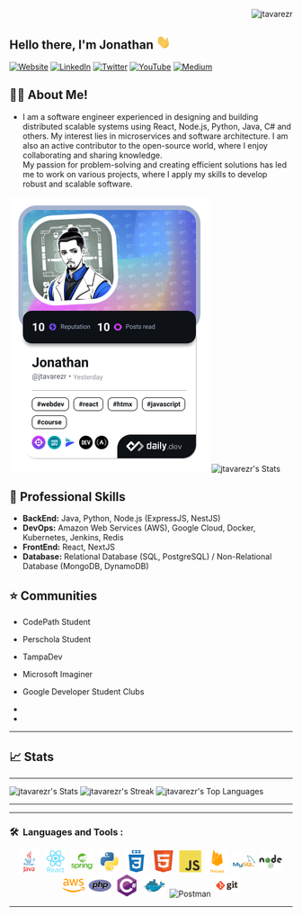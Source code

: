 <p align="right"> <img src="https://komarev.com/ghpvc/?username=jtavarezr&label=visitors%20&color=129e00&style=plastic" alt="jtavarezr" /> </p>


<h2> Hello there, I'm Jonathan <img src="https://raw.githubusercontent.com/ABSphreak/ABSphreak/master/gifs/Hi.gif" height="25px"></h2>


[
![Website](https://img.shields.io/badge/Website-CC5500?style=for-the-badge&logo=&logoColor=white)](http://jonathan.tavarez.dev/) [ ![LinkedIn](https://img.shields.io/badge/LinkedIn-4682B4?style=for-the-badge&logo=linkedin&logoColor=white)](https://www.linkedin.com/in/jtavarezr) [![Twitter](https://img.shields.io/badge/Twitter-1E90FF?style=for-the-badge&logo=twitter&logoColor=white)](https://twitter.com/#) [![YouTube](https://img.shields.io/badge/YouTube-B22222?style=for-the-badge&logo=youtube&logoColor=white)](https://www.youtube.com/c/#) [![Medium](https://img.shields.io/badge/Medium-555555?style=for-the-badge&logo=medium&logoColor=white)](https://medium.com/#)
## 👨‍💻 About Me!
-  I am a software engineer experienced in designing and building distributed scalable systems using React, Node.js, Python, Java, C# and others. My interest lies in microservices and software architecture. I am also an active contributor to the open-source world, where I enjoy collaborating and sharing knowledge.  
My passion for problem-solving and creating efficient solutions has led me to work on various projects, where I apply my skills to develop robust and scalable software.

<a href="https://app.daily.dev/jtavarezr"><img src="./devcard.png" width="356" alt="Jonathan's Dev Card"/></a>
![jtavarezr's Stats](https://github-readme-stats.vercel.app/api?username=jtavarezr&theme=dark&show_icons=true&hide_border=false&count_private=true)


<!--<h1 align="center"> Hi there <img src="https://media.giphy.com/media/hvRJCLFzcasrR4ia7z/giphy.gif" width="40"></h1>-->

## 🥷  Professional Skills

-  **BackEnd:**  Java, Python, Node.js (ExpressJS, NestJS)
-  **DevOps:**  Amazon Web Services (AWS), Google Cloud, Docker, Kubernetes, Jenkins, Redis
-  **FrontEnd:**  React, NextJS
-  **Database:** Relational Database (SQL, PostgreSQL) / Non-Relational Database (MongoDB, DynamoDB)

## ⭐️ Communities 

- CodePath Student
- Perschola Student
- TampaDev
- Microsoft Imaginer 
- Google Developer Student Clubs 


- 
-  
---
## 📈 Stats

<!--
### 🛠 &nbsp;Stats 

**jtavarezr/jtavarezr** is a ✨ _special_ ✨ repository because its `README.md` (this file) appears on your GitHub profile.

Here are some ideas to get you started:
👋 
- 🔭 I’m currently working on ...
- 🌱 I’m currently learning ...
- 👯 I’m looking to collaborate on ...
- 🤔 I’m looking for help with ...
- 💬 Ask me about ...
- 📫 How to reach me: ...
- 😄 Pronouns: ...
- ⚡ Fun fact: ...

- 💼 I am a software engineer with experience in developing applications using technologies such as AWS, Java, JavaScript, and TypeScript. My passion for problem-solving and creating efficient solutions has led me to work on various projects, where I apply my skills to develop robust and scalable software.

<!--- 💬 With a focus on cloud development using AWS, I have been involved in creating solid architectures that enable the efficient deployment and management of applications. My experience in languages like Java, JavaScript, and TypeScript has allowed me to work across different layers of applications, from the back-end to the front-end, ensuring a smooth and efficient user experience.

- 🌱 In addition to my technical expertise, I am enthusiastic about continuous learning and always seeking new ways to enhance my skills and stay updated with the latest technological trends. I enjoy collaborating in multidisciplinary teams, tackling challenges, and contributing to the success of innovative projects.

- 🚀 I’m looking to collaborate and continue growing as a professional and taking on new challenges in the world of software development!
-->
---

![jtavarezr's Stats](https://github-readme-stats.vercel.app/api?username=jtavarezr&theme=dark&show_icons=true&hide_border=false&count_private=true)
![jtavarezr's Streak](https://github-readme-streak-stats.herokuapp.com/?user=jtavarezr&theme=dark&hide_border=false)
![jtavarezr's Top Languages](https://github-readme-stats.vercel.app/api/top-langs/?username=jtavarezr&theme=dark&show_icons=true&hide_border=false&layout=compact)

___________________________
___________________________

### 🛠 &nbsp;Languages and Tools :
<p align="center">
<img src="https://github.com/devicons/devicon/blob/master/icons/java/java-original-wordmark.svg" title="Java" alt="Java" width="40" height="40"/>&nbsp;
<img src="https://github.com/devicons/devicon/blob/master/icons/react/react-original-wordmark.svg" title="React" alt="React" width="40" height="40"/>&nbsp;
<img src="https://github.com/devicons/devicon/blob/master/icons/spring/spring-original-wordmark.svg" title="Spring" alt="Spring" width="40" height="40"/>&nbsp;
<img src="https://github.com/devicons/devicon/blob/master/icons/python/python-original.svg" title="Python" alt="Python" width="40" height="40"/>&nbsp;
<img src="https://github.com/devicons/devicon/blob/master/icons/css3/css3-plain-wordmark.svg"  title="CSS3" alt="CSS" width="40" height="40"/>&nbsp;
<img src="https://github.com/devicons/devicon/blob/master/icons/html5/html5-original.svg" title="HTML5" alt="HTML" width="40" height="40"/>&nbsp;
<img src="https://github.com/devicons/devicon/blob/master/icons/javascript/javascript-original.svg" title="JavaScript" alt="JavaScript" width="40" height="40"/>&nbsp;
<img src="https://github.com/devicons/devicon/blob/master/icons/firebase/firebase-plain-wordmark.svg" title="Firebase" alt="Firebase" width="40" height="40"/>&nbsp;
<img src="https://github.com/devicons/devicon/blob/master/icons/mysql/mysql-original-wordmark.svg" title="MySQL"  alt="MySQL" width="40" height="40"/>&nbsp;
<img src="https://github.com/devicons/devicon/blob/master/icons/nodejs/nodejs-original-wordmark.svg" title="NodeJS" alt="NodeJS" width="40" height="40"/>&nbsp;
<img src="https://github.com/devicons/devicon/blob/master/icons/amazonwebservices/amazonwebservices-plain-wordmark.svg" title="AWS" alt="AWS" width="40" height="40"/>&nbsp;
<img src="https://github.com/devicons/devicon/blob/master/icons/php/php-original.svg" title="AWS" alt="AWS" width="40" height="40"/>&nbsp;
<img src="https://github.com/devicons/devicon/blob/master/icons/csharp/csharp-original.svg" title="C#" alt="C#" width="40" height="40"/>&nbsp;
<img src="https://github.com/devicons/devicon/blob/master/icons/docker/docker-original.svg" title="Docker" alt="Docker" width="40" height="40"/>&nbsp;
<img src="https://www.vectorlogo.zone/logos/getpostman/getpostman-icon.svg" title="Postman"  alt="Postman" width="40" height="40"/>&nbsp;
<img src="https://github.com/devicons/devicon/blob/master/icons/git/git-original-wordmark.svg" title="Git" **alt="Git" width="40" height="40"/>&nbsp;
</p>

---
<!--### 🔥 &nbsp; My Stats :
<p>&nbsp;<img align="center" src="https://github-readme-stats.vercel.app/api?username=jtavarezr&show_icons=true&locale=en" alt="jtavarez" width="400" /></p>
-->
